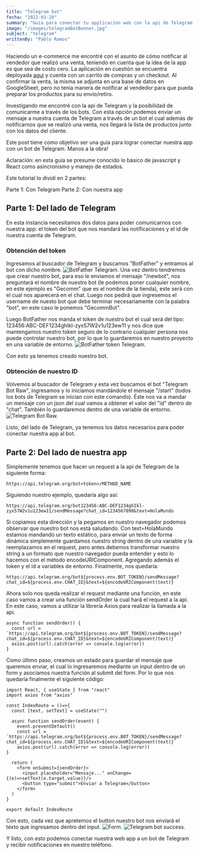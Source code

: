 ```yaml
---
title: "Telegram bot"
fecha: "2022-03-20"
summary: "Guía para conectar tu applicación web con la api de Telegram para recibir notificaciones de forma automática en tu smartphone a través de un bot."
image: "/images/telegramBotBanner.jpg"
subject: "telegram"
writtenBy: "Pablo Ramos"
---
```


Haciendo un e-commerce me encontré con el asunto de cómo notificar al vendedor que realizó una venta, teniendo en cuenta que la idea de la app es que sea de costo cero. La aplicación en cuestión se encuentra deployada [aquí](https://ecommerce-pablo.vercel.app/) y cuenta con un carrito de compras y un checkout.
Al confirmar la venta, la misma se adjunta en una base de datos en GoogleSheet, pero no tenía manera de notificar al vendedor para que pueda preparar los productos para su envío/retiro.


Investigando me encontré con la api de Telegram y la posibilidad de comunicarme a través de los bots.
Con esta opción podemos enviar un mensaje a nuestra cuenta de Telegram a través de un bot el cual además de notificarnos que se realizó una venta, nos llegará la lista de productos junto con los datos del cliente.


Este post tiene como objetivo ser una guía para lograr conectar nuestra app con un bot de Telegram.
Manos a la obra!


Aclaración: en esta guía se presume conocido lo básico de javascript y React como asincronismo y manejo de estados.


Este tutorial lo dividí en 2 partes:


Parte 1: Con Telegram
Parte 2: Con nuestra app


## Parte 1: Del lado de Telegram
En esta instancia necesitamos dos datos para poder comunicarnos con nuestra app: el token del bot que nos mandará las notificaciones y el id de nuestra cuenta de Telegram.


### Obtención del token ###

Ingresamos al buscador de Telegram y buscamos "BotFather" y entramos al bot con dicho nombre. 
![BotFather Telegram.](/images/botFather.jpg "BotFather")
Una vez dentro tendremos que crear nuestro bot, para eso le enviamos el mensaje "/newbot", nos preguntará el nombre de nuestro bot (le podemos poner cualquier nombre, en este ejemplo es "Gecomm" que es el nombre de la tienda), este será con el cual nos aparecerá en el chat.
Luego nos pedirá que ingresemos el username de nuesto bot que debe terminar necesariamente con la palabra "bot", en este caso le ponemos "GecommBot".


Luego BotFather nos manda el token de nuestro bot el cual será del tipo: <span>123456:ABC-DEF1234ghIkl-zyx57W2v1u123ew11</span> y nos dice que mantengamos nuestro token seguro de lo contrario cualquier persona nos puede controlar nuestro bot, por lo que lo guardaremos en nuestro proyecto en una variable de entorno.
![BotFather token Telegram.](/images/botFatherToken.jpg "BotFather token")


Con esto ya tenemos creado nuestro bot.

### Obtención de nuestro ID
Volvemos al buscador de Telegram y esta vez buscamos el bot "Telegram Bot Raw", ingresamos y lo iniciamos mandándole el mensaje "/start" (todos los bots de Telegram se inician con este comando). Éste nos va a mandar un mensaje con un json del cual vamos a obtener el valor del "id" dentro de "chat". También lo guardaremos dentro de una variable de entorno.
![Telegram Bot Raw.](/images/botRaw.jpg "Telegram Bot Raw")


Listo, del lado de Telegram, ya tenemos los datos necesarios para poder conectar nuestra app al bot.

## Parte 2: Del lado de nuestra app
Simplemente tenemos que hacer un request a la api de Telegram de la siguiente forma: 
```
https://api.telegram.org/bot<token>/METHOD_NAME
```
Siguiendo nuestro ejemplo, quedaría algo así: 
```
https://api.telegram.org/bot123456:ABC-DEF1234ghIkl-zyx57W2v1u123ew11/sendMessage?chat_id=1234567890&text=HolaMundo
```
Si copiamos esta dirección y la pegamos en nuestro navegador podemos observar que nuestro bot nos está saludando.
Con <span>text=HolaMundo</span> estamos mandando un texto estático, para enviar un texto de forma dinámica simplemente guardamos nuestro string dentro de una variable y la reemplazamos en el request, pero antes debemos transformar nuestro string a un formato que nuestro navegador pueda entender y esto lo hacemos con el método <span>encodeURIComponent</span>. Agregando además el token y el id a variables de entorno. Finalmente, nos quedaría:
```
https://api.telegram.org/bot${process.env.BOT_TOKEN}/sendMessage?chat_id=${process.env.CHAT_ID}&text=${encodeURIComponent(text)}
```

Ahora solo nos queda realizar el request mediante una función, en este caso vamos a crear una función sendOrder la cual hará el request a la api. En este caso, vamos a utilizar la librería Axios para realizar la llamada a la api.

```
async function sendOrder() {
  const url = `https://api.telegram.org/bot${process.env.BOT_TOKEN}/sendMessage?chat_id=${process.env.CHAT_ID}&text=${encodeURIComponent(text)}`
  axios.post(url).catch(error => console.log(error))
}
```

Como último paso, creamos un estado para guardar el mensaje que queremos enviar, el cual lo ingresaremos mediante un input dentro de un form y asociamos nuestra función al submit del form. Por lo que nos quedaría finalmente el siguiente código:


```
import React, { useState } from "react"
import axios from "axios"

const IndexRoute = ()=>{
  const [text, setText] = useState("")

  async function sendOrder(event) {
    event.preventDefault()
    const url = `https://api.telegram.org/bot${process.env.BOT_TOKEN}/sendMessage?chat_id=${process.env.CHAT_ID}&text=${encodeURIComponent(text)}`
    axios.post(url).catch(error => console.log(error))
}

  return (
    <form onSubmit={sendOrder}>
      <input placeholder="Mensaje..." onChange={(e)=>setText(e.target.value)}/>
      <button type="submit">Enviar a Telegram</button>
    </form>
  )
}

export default IndexRoute

```

Con esto, cada vez que apretemos el button nuestro bot nos enviará el texto que ingresamos dentro del input.
![Form.](/images/botConnected.jpg "Form")
![Telegram bot success.](/images/botSuccess.jpg "Telegram bot success")

Y listo, con esto podemos conectar nuestra web app a un bot de Telegram y recibir notificaciones en nuestro teléfono.